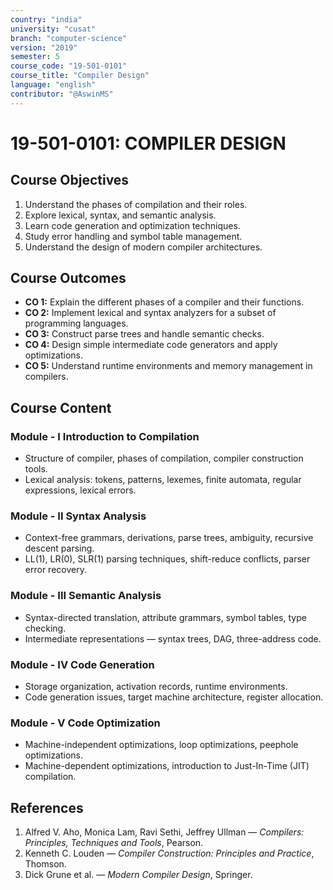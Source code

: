 ```yaml
---
country: "india"
university: "cusat"
branch: "computer-science"
version: "2019"
semester: 5
course_code: "19-501-0101"
course_title: "Compiler Design"
language: "english"
contributor: "@AswinMS"
---
```


# 19-501-0101: COMPILER DESIGN

## Course Objectives
1. Understand the phases of compilation and their roles.
2. Explore lexical, syntax, and semantic analysis.
3. Learn code generation and optimization techniques.
4. Study error handling and symbol table management.
5. Understand the design of modern compiler architectures.

## Course Outcomes
* **CO 1:** Explain the different phases of a compiler and their functions.
* **CO 2:** Implement lexical and syntax analyzers for a subset of programming languages.
* **CO 3:** Construct parse trees and handle semantic checks.
* **CO 4:** Design simple intermediate code generators and apply optimizations.
* **CO 5:** Understand runtime environments and memory management in compilers.

## Course Content

### Module - I Introduction to Compilation
* Structure of compiler, phases of compilation, compiler construction tools.
* Lexical analysis: tokens, patterns, lexemes, finite automata, regular expressions, lexical errors.

### Module - II Syntax Analysis
* Context-free grammars, derivations, parse trees, ambiguity, recursive descent parsing.
* LL(1), LR(0), SLR(1) parsing techniques, shift-reduce conflicts, parser error recovery.

### Module - III Semantic Analysis
* Syntax-directed translation, attribute grammars, symbol tables, type checking.
* Intermediate representations — syntax trees, DAG, three-address code.

### Module - IV Code Generation
* Storage organization, activation records, runtime environments.
* Code generation issues, target machine architecture, register allocation.

### Module - V Code Optimization
* Machine-independent optimizations, loop optimizations, peephole optimizations.
* Machine-dependent optimizations, introduction to Just-In-Time (JIT) compilation.

## References
1. Alfred V. Aho, Monica Lam, Ravi Sethi, Jeffrey Ullman — *Compilers: Principles, Techniques and Tools*, Pearson.
2. Kenneth C. Louden — *Compiler Construction: Principles and Practice*, Thomson.
3. Dick Grune et al. — *Modern Compiler Design*, Springer.
